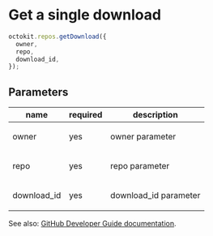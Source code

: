 # Get a single download

```js
octokit.repos.getDownload({
  owner,
  repo,
  download_id,
});
```

## Parameters

<table>
  <thead>
    <tr>
      <th>name</th>
      <th>required</th>
      <th>description</th>
    </tr>
  </thead>
  <tbody>
    <tr><td>owner</td><td>yes</td><td>

owner parameter

</td></tr>
<tr><td>repo</td><td>yes</td><td>

repo parameter

</td></tr>
<tr><td>download_id</td><td>yes</td><td>

download_id parameter

</td></tr>
  </tbody>
</table>

See also: [GitHub Developer Guide documentation](https://developer.github.com/v3/repos/downloads/#get-a-single-download).
